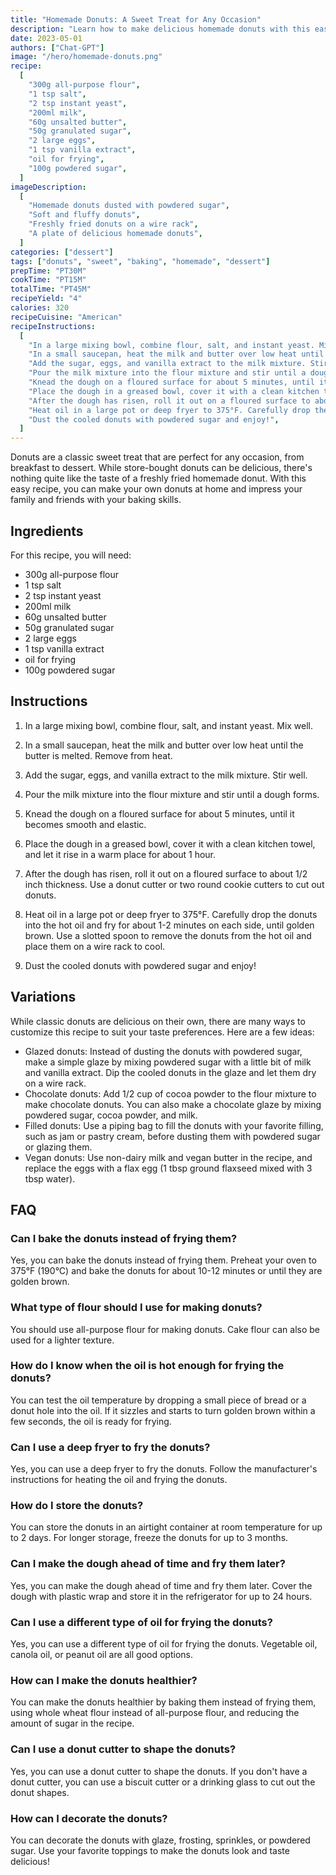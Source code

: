 ```yaml
---
title: "Homemade Donuts: A Sweet Treat for Any Occasion"
description: "Learn how to make delicious homemade donuts with this easy recipe. Perfect for any occasion, these donuts are sure to satisfy your sweet tooth!"
date: 2023-05-01
authors: ["Chat-GPT"]
image: "/hero/homemade-donuts.png"
recipe:
  [
    "300g all-purpose flour",
    "1 tsp salt",
    "2 tsp instant yeast",
    "200ml milk",
    "60g unsalted butter",
    "50g granulated sugar",
    "2 large eggs",
    "1 tsp vanilla extract",
    "oil for frying",
    "100g powdered sugar",
  ]
imageDescription:
  [
    "Homemade donuts dusted with powdered sugar",
    "Soft and fluffy donuts",
    "Freshly fried donuts on a wire rack",
    "A plate of delicious homemade donuts",
  ]
categories: ["dessert"]
tags: ["donuts", "sweet", "baking", "homemade", "dessert"]
prepTime: "PT30M"
cookTime: "PT15M"
totalTime: "PT45M"
recipeYield: "4"
calories: 320
recipeCuisine: "American"
recipeInstructions:
  [
    "In a large mixing bowl, combine flour, salt, and instant yeast. Mix well.",
    "In a small saucepan, heat the milk and butter over low heat until the butter is melted. Remove from heat.",
    "Add the sugar, eggs, and vanilla extract to the milk mixture. Stir well.",
    "Pour the milk mixture into the flour mixture and stir until a dough forms.",
    "Knead the dough on a floured surface for about 5 minutes, until it becomes smooth and elastic.",
    "Place the dough in a greased bowl, cover it with a clean kitchen towel, and let it rise in a warm place for about 1 hour.",
    "After the dough has risen, roll it out on a floured surface to about 1/2 inch thickness. Use a donut cutter or two round cookie cutters to cut out donuts.",
    "Heat oil in a large pot or deep fryer to 375°F. Carefully drop the donuts into the hot oil and fry for about 1-2 minutes on each side, until golden brown. Use a slotted spoon to remove the donuts from the hot oil and place them on a wire rack to cool.",
    "Dust the cooled donuts with powdered sugar and enjoy!",
  ]
---
```


Donuts are a classic sweet treat that are perfect for any occasion, from breakfast to dessert. While store-bought donuts can be delicious, there's nothing quite like the taste of a freshly fried homemade donut. With this easy recipe, you can make your own donuts at home and impress your family and friends with your baking skills.

## Ingredients

For this recipe, you will need:

- 300g all-purpose flour
- 1 tsp salt
- 2 tsp instant yeast
- 200ml milk
- 60g unsalted butter
- 50g granulated sugar
- 2 large eggs
- 1 tsp vanilla extract
- oil for frying
- 100g powdered sugar

## Instructions

1. In a large mixing bowl, combine flour, salt, and instant yeast. Mix well.

2. In a small saucepan, heat the milk and butter over low heat until the butter is melted. Remove from heat.

3. Add the sugar, eggs, and vanilla extract to the milk mixture. Stir well.

4. Pour the milk mixture into the flour mixture and stir until a dough forms.

5. Knead the dough on a floured surface for about 5 minutes, until it becomes smooth and elastic.

6. Place the dough in a greased bowl, cover it with a clean kitchen towel, and let it rise in a warm place for about 1 hour.

7. After the dough has risen, roll it out on a floured surface to about 1/2 inch thickness. Use a donut cutter or two round cookie cutters to cut out donuts.

8. Heat oil in a large pot or deep fryer to 375°F. Carefully drop the donuts into the hot oil and fry for about 1-2 minutes on each side, until golden brown. Use a slotted spoon to remove the donuts from the hot oil and place them on a wire rack to cool.

9. Dust the cooled donuts with powdered sugar and enjoy!

## Variations

While classic donuts are delicious on their own, there are many ways to customize this recipe to suit your taste preferences. Here are a few ideas:

- Glazed donuts: Instead of dusting the donuts with powdered sugar, make a simple glaze by mixing powdered sugar with a little bit of milk and vanilla extract. Dip the cooled donuts in the glaze and let them dry on a wire rack.
- Chocolate donuts: Add 1/2 cup of cocoa powder to the flour mixture to make chocolate donuts. You can also make a chocolate glaze by mixing powdered sugar, cocoa powder, and milk.
- Filled donuts: Use a piping bag to fill the donuts with your favorite filling, such as jam or pastry cream, before dusting them with powdered sugar or glazing them.
- Vegan donuts: Use non-dairy milk and vegan butter in the recipe, and replace the eggs with a flax egg (1 tbsp ground flaxseed mixed with 3 tbsp water).

## FAQ

### Can I bake the donuts instead of frying them?

Yes, you can bake the donuts instead of frying them. Preheat your oven to 375°F (190°C) and bake the donuts for about 10-12 minutes or until they are golden brown.

### What type of flour should I use for making donuts?

You should use all-purpose flour for making donuts. Cake flour can also be used for a lighter texture.

### How do I know when the oil is hot enough for frying the donuts?

You can test the oil temperature by dropping a small piece of bread or a donut hole into the oil. If it sizzles and starts to turn golden brown within a few seconds, the oil is ready for frying.

### Can I use a deep fryer to fry the donuts?

Yes, you can use a deep fryer to fry the donuts. Follow the manufacturer's instructions for heating the oil and frying the donuts.

### How do I store the donuts?

You can store the donuts in an airtight container at room temperature for up to 2 days. For longer storage, freeze the donuts for up to 3 months.

### Can I make the dough ahead of time and fry them later?

Yes, you can make the dough ahead of time and fry them later. Cover the dough with plastic wrap and store it in the refrigerator for up to 24 hours.

### Can I use a different type of oil for frying the donuts?

Yes, you can use a different type of oil for frying the donuts. Vegetable oil, canola oil, or peanut oil are all good options.

### How can I make the donuts healthier?

You can make the donuts healthier by baking them instead of frying them, using whole wheat flour instead of all-purpose flour, and reducing the amount of sugar in the recipe.

### Can I use a donut cutter to shape the donuts?

Yes, you can use a donut cutter to shape the donuts. If you don't have a donut cutter, you can use a biscuit cutter or a drinking glass to cut out the donut shapes.

### How can I decorate the donuts?

You can decorate the donuts with glaze, frosting, sprinkles, or powdered sugar. Use your favorite toppings to make the donuts look and taste delicious!
